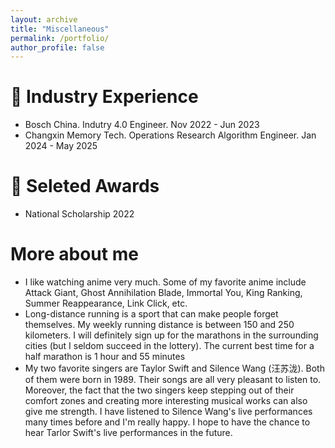 ```yaml
---
layout: archive
title: "Miscellaneous"
permalink: /portfolio/
author_profile: false
---
```


📖 Industry Experience
======
* Bosch China. Indutry 4.0 Engineer. Nov 2022 - Jun 2023
* Changxin Memory Tech. Operations Research Algorithm Engineer. Jan 2024 - May 2025

📮 Seleted Awards
======
* National Scholarship 2022

More about me 
======
* I like watching anime very much. Some of my favorite anime include Attack Giant, Ghost Annihilation Blade, Immortal You, King Ranking, Summer Reappearance, Link Click, etc.
* Long-distance running is a sport that can make people forget themselves. My weekly running distance is between 150 and 250 kilometers. I will definitely sign up for the marathons in the surrounding cities (but I seldom succeed in the lottery). The current best time for a half marathon is 1 hour and 55 minutes
* My two favorite singers are Taylor Swift and Silence Wang (汪苏泷). Both of them were born in 1989. Their songs are all very pleasant to listen to. Moreover, the fact that the two singers keep stepping out of their comfort zones and creating more interesting musical works can also give me strength. I have listened to Silence Wang's live performances many times before and I'm really happy. I hope to have the chance to hear Tarlor Swift's live performances in the future.







